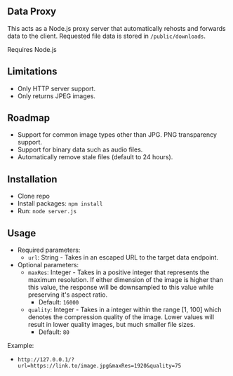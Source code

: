 ## Data Proxy
This acts as a Node.js proxy server that automatically rehosts and forwards data to the client. Requested file data is stored in `/public/downloads`.

Requires Node.js

## Limitations
- Only HTTP server support.
- Only returns JPEG images.

## Roadmap
- Support for common image types other than JPG. PNG transparency support.
- Support for binary data such as audio files.
- Automatically remove stale files (default to 24 hours).

## Installation
- Clone repo
- Install packages: `npm install`
- Run: `node server.js`

## Usage
- Required parameters:
  - `url`: String - Takes in an escaped URL to the target data endpoint.
- Optional parameters:
  - `maxRes`: Integer - Takes in a positive integer that represents the maximum resolution. If either dimension of the image is higher than this value, the response will be downsampled to this value while preserving it's aspect ratio.
    - Default: `16000`
  - `quality`: Integer - Takes in a integer within the range [1, 100] which denotes the compression quality of the image. Lower values will result in lower quality images, but much smaller file sizes.
    - Default: `80`

Example:
- `http://127.0.0.1/?url=https://link.to/image.jpg&maxRes=1920&quality=75`
